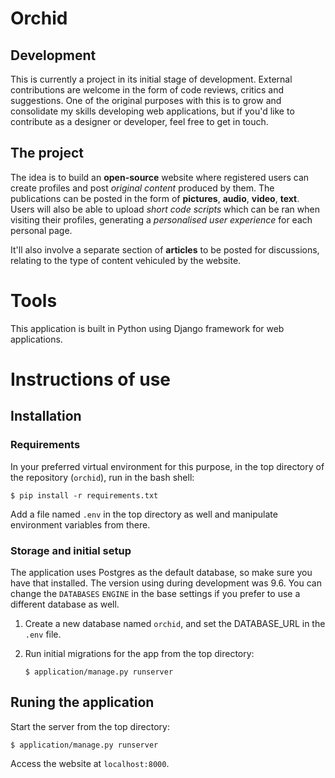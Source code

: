 # Orchid 

## Development

This is currently a project in its initial stage of development. External contributions are welcome in the form of code reviews, critics and suggestions. One of the original purposes with this is to grow and consolidate my skills developing web applications, but if you'd like to contribute as a designer or developer, feel free to get in touch.


## The project

The idea is to build an **open-source** website where registered users can create profiles and post *original content* produced by them. The publications can be posted in the form of **pictures**, **audio**, **video**, **text**. Users will also be able to upload *short code scripts* which can be ran when visiting their profiles, generating a *personalised user experience* for each personal page. 

It'll also involve a separate section of **articles** to be posted for discussions, relating to the type of content vehiculed by the website.


# Tools

This application is built in Python using Django framework for web applications.


# Instructions of use

## Installation

### Requirements
In your preferred virtual environment for this purpose, in the top directory of the repository (`orchid`), run in the bash shell:

`$ pip install -r requirements.txt`

Add a file named `.env` in the top directory as well and manipulate environment variables from there.

### Storage and initial setup
The application uses Postgres as the default database, so make sure you have that installed. The version using during development was 9.6. 
You can change the `DATABASES` `ENGINE` in the base settings if you prefer to use a different database as well.

1. Create a new database named `orchid`, and set the DATABASE_URL in the `.env` file.

2. Run initial migrations for the app from the top directory:

    `$ application/manage.py runserver`


## Runing the application
Start the server from the top directory:

`$ application/manage.py runserver`

Access the website at `localhost:8000`.
